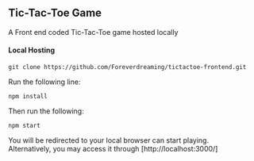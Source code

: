 <h2>Tic-Tac-Toe Game</h2>
A Front end coded Tic-Tac-Toe game hosted locally

<h4>Local Hosting</h4>

```
git clone https://github.com/Foreverdreaming/tictactoe-frontend.git
```

Run the following line:</br>
```
npm install
```

Then run the following:</br>
```
npm start
```

You will be redirected to your local browser can start playing. </br>
Alternatively, you may access it through [http://localhost:3000/]</br>